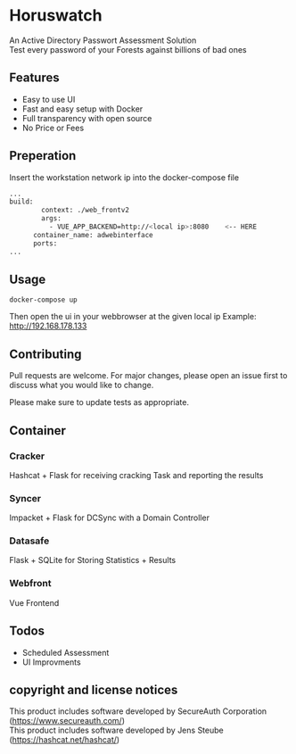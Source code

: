# Horuswatch
An Active Directory Passwort Assessment Solution <br>
Test every password of your Forests against billions of bad ones

## Features
- Easy to use UI
- Fast and easy setup with Docker
- Full transparency with open source
- No Price or Fees



## Preperation
Insert the workstation network ip into the docker-compose file

```bash
...
build: 
        context: ./web_frontv2
        args:
          - VUE_APP_BACKEND=http://<local ip>:8080    <-- HERE
      container_name: adwebinterface
      ports:
...

```

## Usage
```
docker-compose up
```
Then open the ui in your webbrowser at the given local ip
Example:
http://192.168.178.133

## Contributing
Pull requests are welcome. For major changes, please open an issue first to discuss what you would like to change.

Please make sure to update tests as appropriate.

## Container
### Cracker
Hashcat + Flask for receiving cracking Task and reporting the results
### Syncer
Impacket + Flask for DCSync with a Domain Controller
### Datasafe
Flask + SQLite for Storing Statistics + Results
### Webfront
Vue Frontend


## Todos
- Scheduled Assessment
- UI Improvments



## copyright and license notices 
This product includes software developed by SecureAuth Corporation (https://www.secureauth.com/)  
This product includes software developed by Jens Steube (https://hashcat.net/hashcat/)  


